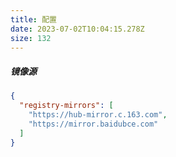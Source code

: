 ```yaml
---
title: 配置
date: 2023-07-02T10:04:15.278Z
size: 132
---
```

##### 镜像源

```json
{
  "registry-mirrors": [
    "https://hub-mirror.c.163.com",
    "https://mirror.baidubce.com"
  ]
}
```

